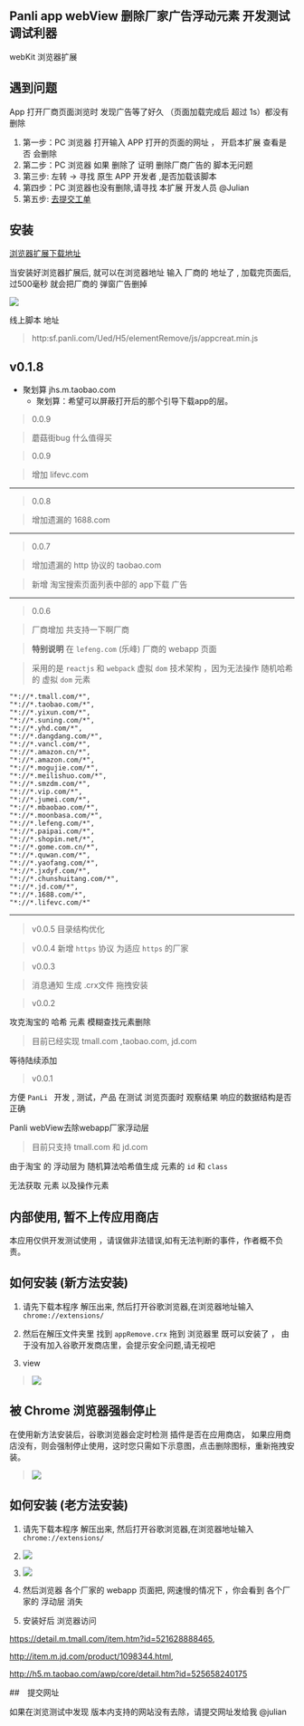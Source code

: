 ## Panli app webView 删除厂家广告浮动元素 开发测试调试利器

webKit 浏览器扩展

## 遇到问题

App 打开厂商页面浏览时 发现广告等了好久 （页面加载完成后 超过 1s）都没有删除

1. 第一步：PC 浏览器 打开输入 APP 打开的页面的网址 ， 开启本扩展 查看是否 会删除
2. 第二步：PC 浏览器 如果 删除了 证明 删除厂商广告的 脚本无问题
3. 第三步: 左转 -> 寻找 原生 APP 开发者 ,是否加载该脚本
4. 第四步：PC 浏览器也没有删除,请寻找 本扩展 开发人员 @Julian
5. 第五步: [去提交工单](http://github.panli.com/Julian/App-remove/issues)


## 安装

[浏览器扩展下载地址](http://github.panli.com/Julian/App-remove/raw/master/appRemove.crx)


当安装好浏览器扩展后, 就可以在浏览器地址 输入 厂商的 地址了 ,
加载完页面后,过500毫秒 就会把厂商的 弹窗广告删掉

![](./help/images/2016-06-06.png)




线上脚本 地址

> http:sf.panli.com/Ued/H5/elementRemove/js/appcreat.min.js


## v0.1.8

- 聚划算 jhs.m.taobao.com 
    - 聚划算：希望可以屏蔽打开后的那个引导下载app的层。
    
    


>0.0.9

> 蘑菇街bug 什么值得买


>0.0.9

>增加 lifevc.com



---

>0.0.8

>增加遗漏的 1688.com

---


>0.0.7

>增加遗漏的 http 协议的 taobao.com

>新增 淘宝搜索页面列表中部的 app下载 广告


---



>0.0.6

> 厂商增加 共支持一下啊厂商

> **特别说明** 在 `lefeng.com` (乐峰) 厂商的 webapp 页面 

> 采用的是 `reactjs` 和 `webpack` 虚拟 `dom` 技术架构 ，因为无法操作 随机哈希 的 虚拟 `dom` 元素

```
"*://*.tmall.com/*",
"*://*.taobao.com/*",
"*://*.yixun.com/*",
"*://*.suning.com/*",
"*://*.yhd.com/*",
"*://*.dangdang.com/*",
"*://*.vancl.com/*",
"*://*.amazon.cn/*",
"*://*.amazon.com/*",
"*://*.mogujie.com/*",
"*://*.meilishuo.com/*",
"*://*.smzdm.com/*",
"*://*.vip.com/*",
"*://*.jumei.com/*",
"*://*.mbaobao.com/*",
"*://*.moonbasa.com/*",
"*://*.lefeng.com/*",
"*://*.paipai.com/*",
"*://*.shopin.net/*",
"*://*.gome.com.cn/*",
"*://*.quwan.com/*",
"*://*.yaofang.com/*",
"*://*.jxdyf.com/*",
"*://*.chunshuitang.com/*",
"*://*.jd.com/*",
"*://*.1688.com/*",
"*://*.lifevc.com/*"

```


---

>v0.0.5
>目录结构优化

>v0.0.4
> 新增 `https` 协议 为适应 `https` 的厂家



>v0.0.3

>消息通知 生成 .crx文件 拖拽安装


>v0.0.2

攻克淘宝的 哈希 元素 模糊查找元素删除

> 目前已经实现 tmall.com ,taobao.com, jd.com 

等待陆续添加


>v0.0.1

方便 `PanLi ` 开发 , 测试，产品 在测试 浏览页面时 观察结果
响应的数据结构是否正确

Panli webView去除webapp厂家浮动层

> 目前只支持 tmall.com  和 jd.com 

由于淘宝 的 浮动层为 随机算法哈希值生成 元素的 `id` 和 `class`

无法获取 元素 以及操作元素

## 内部使用, 暂不上传应用商店

本应用仅供开发测试使用 ，请误做非法错误,如有无法判断的事件，作者概不负责。

## 如何安装 (新方法安装)

1. 请先下载本程序 解压出来, 然后打开谷歌浏览器,在浏览器地址输入 `chrome://extensions/` 

2. 然后在解压文件夹里 找到 `appRemove.crx` 拖到 浏览器里 既可以安装了 ， 由于没有加入谷歌开发商店里，会提示安全问题,请无视吧

3. view

> ![](./help/images/appremo.gif)


## 被 Chrome 浏览器强制停止

在使用新方法安装后，谷歌浏览器会定时检测 插件是否在应用商店，
如果应用商店没有，则会强制停止使用，这时您只需如下示意图，点击删除图标，重新拖拽安装。


> ![](./help/images/del.png)


## 如何安装 (老方法安装)

1. 请先下载本程序 解压出来, 然后打开谷歌浏览器,在浏览器地址输入 `chrome://extensions/` 

2. ![](./help/images/1.png)


3. ![](./help/images/2.png)

4. 然后浏览器 各个厂家的 webapp 页面把, 网速慢的情况下 ，你会看到 各个厂家的 浮动层 消失


5. 安装好后 浏览器访问 

https://detail.m.tmall.com/item.htm?id=521628888465, 

http://item.m.jd.com/product/1098344.html,


http://h5.m.taobao.com/awp/core/detail.htm?id=525658240175



##　提交网址

如果在浏览测试中发现 版本内支持的网站没有去除，请提交网址发给我 @julian
